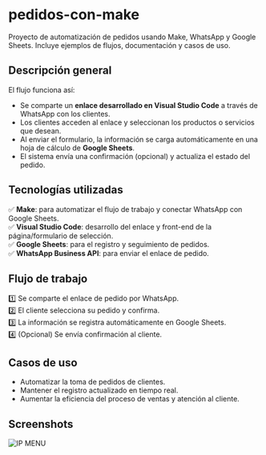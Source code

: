 # pedidos-con-make
Proyecto de automatización de pedidos usando Make, WhatsApp y Google Sheets. Incluye ejemplos de flujos, documentación y casos de uso.


## Descripción general

El flujo funciona así:
- Se comparte un **enlace desarrollado en Visual Studio Code** a través de WhatsApp con los clientes.
- Los clientes acceden al enlace y seleccionan los productos o servicios que desean.
- Al enviar el formulario, la información se carga automáticamente en una hoja de cálculo de **Google Sheets**.
- El sistema envía una confirmación (opcional) y actualiza el estado del pedido.

## Tecnologías utilizadas
✅ **Make**: para automatizar el flujo de trabajo y conectar WhatsApp con Google Sheets.  
✅ **Visual Studio Code**: desarrollo del enlace y front-end de la página/formulario de selección.  
✅ **Google Sheets**: para el registro y seguimiento de pedidos.  
✅ **WhatsApp Business API**: para enviar el enlace de pedido.

## Flujo de trabajo
1️⃣ Se comparte el enlace de pedido por WhatsApp.  
2️⃣ El cliente selecciona su pedido y confirma.  
3️⃣ La información se registra automáticamente en Google Sheets.  
4️⃣ (Opcional) Se envía confirmación al cliente.

## Casos de uso
- Automatizar la toma de pedidos de clientes.  
- Mantener el registro actualizado en tiempo real.  
- Aumentar la eficiencia del proceso de ventas y atención
 al cliente.

## Screenshots
![IP MENU](https://github.com/user-attachments/assets/60ae82a4-fcc7-4aaa-8702-4d720e6525e4)


